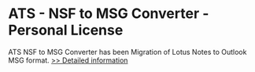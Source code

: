 # ATS - NSF to MSG Converter - Personal License
ATS NSF to MSG Converter has been Migration of Lotus Notes to Outlook MSG format.
[>> Detailed information](https://secure.shareit.com/shareit/product.html?productid=300773717&affiliateid=200057808)